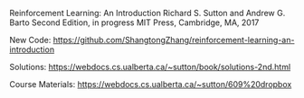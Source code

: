 Reinforcement Learning: An Introduction
Richard S. Sutton
and Andrew G. Barto
Second Edition, in progress
MIT Press, Cambridge, MA, 2017

New Code: https://github.com/ShangtongZhang/reinforcement-learning-an-introduction

Solutions: https://webdocs.cs.ualberta.ca/~sutton/book/solutions-2nd.html

Course Materials: https://webdocs.cs.ualberta.ca/~sutton/609%20dropbox
